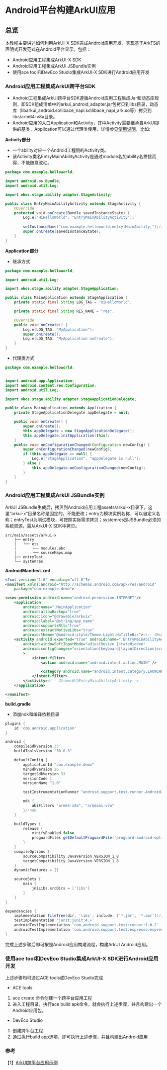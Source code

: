 # Android平台构建ArkUI应用

## 总览

本教程主要讲述如何利用ArkUI-X SDK完成Android应用开发，实现基于ArkTS的声明式开发范式在Android平台显示。包括：

* Android应用工程集成ArkUI-X SDK
* Android应用工程集成ArkUI JSBundle实例
* 使用ace tool和DevEco Studio集成ArkUI-X SDK进行Android应用开发


### Android应用工程集成ArkUI跨平台SDK

* Android工程集成ArkUI跨平台SDK遵循Android应用工程集成Jar和动态库规则，即SDK组成清单中的arkui_android_adapter.jar包拷贝到libs目录，动态库（libarkui_android.so\libace_napi.so\libace_napi_ark.so等）拷贝到libs/arm64-v8a目录。
* Android应用的入口Application和Activity，其中Activity需要继承自ArkUI提供的基类，Application可以通过代理类使用，详情参见[使用说明](https://gitee.com/arkui-x/arkui_for_android#使用说明)，比如:

**Activity部分** 
* 一个ability对应一个Android工程侧的Activity类。
* 该Activity类名EntryMainAbilityActivity是通过module名加ability名拼接而得，不能随意改动。
```java
package com.example.helloworld;

import android.os.Bundle;
import android.util.Log;

import ohos.stage.ability.adapter.StageActivity;

public class EntryMainAbilityActivity extends StageActivity {
    @Override
    protected void onCreate(Bundle savedInstanceState) {
        Log.e("HiHelloWorld", "EntryMainAbilityActivity");
        
        setInstanceName("com.example.helloworld:entry:MainAbility:");// ArkUI JSBundle在应用工程assets/js中存放的目录名（即模块实例名）。
        super.onCreate(savedInstanceState);
    }
}
```

**Application部分**
* 继承方式

```java
package com.example.helloworld;

import android.util.Log;

import ohos.stage.ability.adapter.StageApplication;

public class MainApplication extends StageApplication {
    private static final String LOG_TAG = "HiHelloWorld";

    private static final String RES_NAME = "res";

    @Override
    public void onCreate() {
        Log.e(LOG_TAG, "MyApplication");
        super.onCreate();
        Log.e(LOG_TAG, "MyApplication onCreate");
    }
}
```
* 代理类方式

```java
package com.example.helloworld;


import android.app.Application;
import android.content.res.Configuration;
import android.util.Log;

import ohos.stage.ability.adapter.StageApplicationDelegate;

public class MainApplication extends Application {
    private StageApplicationDelegate appDelegate = null;

    public void onCreate() {
        super.onCreate();
        this.appDelegate = new StageApplicationDelegate();
        this.appDelegate.initApplication(this);
    }
    public void onConfigurationChanged(Configuration newConfig) {
        super.onConfigurationChanged(newConfig);
        if (this.appDelegate == null) {
            Log.e("StageApplication", "appDelegate is null");
        } else {
            this.appDelegate.onConfigurationChanged(newConfig);
        }
    }
}
```
### Android应用工程集成ArkUI JSBundle实例

ArkUI JSBundle生成后，拷贝到Android应用工程assets/arkui-x目录下。这里“arkui-x”目录名称是固定的，不能更改；entry为模块实例名称，可以自定义名称；entryTest为测试模块，可按照实际需求拷贝；systemres是JSBundle必须的系统资源，需从ArkUI-X SDK中拷贝。

```
src/main/assets/arkui-x
    ├── entry
    |   └── ets
    |       ├── modules.abc
    |       └── sourceMaps.map
    ├── entryTest
    └── systemres
```
**AndroidManifest.xml**
```xml
<?xml version="1.0" encoding="utf-8"?>
<manifest xmlns:android="http://schemas.android.com/apk/res/android"
    package="com.example.demo">

<uses-permission android:name="android.permission.INTERNET"/>
    <application
        android:name=".MainApplication"
        android:allowBackup="true"
        android:icon="@drawable/arkuix"
        android:label="@string/app_name"
        android:supportsRtl="true"
        android:extractNativeLibs="true"
        android:theme="@android:style/Theme.Light.NoTitleBar"><!-- 将name设为MainApplication-->
	<activity android:exported="true" android:name=".EntryMainAbilityActivity"
		android:windowSoftInputMode="adjustResize |stateHidden"
		android:configChanges="orientation|keyboard|layoutDirection|screenSize|uiMode|smallestScreenSize|density"
		>
            <intent-filter>
                <action android:name="android.intent.action.MAIN" />

                <category android:name="android.intent.category.LAUNCHER" />
            </intent-filter>
        </activity><!-- 将name设为EntryMainAbilityActivity-->
    </application>

</manifest>

```
**build.gradle**
* 添加ndk和编译依赖目录
```gradle
plugins {
    id 'com.android.application'
}

android {
    compileSdkVersion 33
    buildToolsVersion "30.0.3"

    defaultConfig {
        applicationId "com.example.demo"
        minSdkVersion 26
        targetSdkVersion 33
        versionCode 1
        versionName "1.0"

        testInstrumentationRunner "android.support.test.runner.AndroidJUnitRunner"

        ndk {
            abiFilters "arm64-v8a", "armeabi-v7a"
        }//ndk
    }

    buildTypes {
        release {
            minifyEnabled false
            proguardFiles getDefaultProguardFile('proguard-android-optimize.txt'), 'proguard-rules.pro'
        }
    }
    compileOptions {
        sourceCompatibility JavaVersion.VERSION_1_8
        targetCompatibility JavaVersion.VERSION_1_8
    }
    dynamicFeatures = []

    sourceSets {
        main {
            jniLibs.srcDirs = ['libs']
        }
    }
}

dependencies {
    implementation fileTree(dir: 'libs', include: ['*.jar', '*.aar'])//编译依赖目录
    testImplementation 'junit:junit:4.+'
    androidTestImplementation 'com.android.support.test:runner:1.0.2'
    androidTestImplementation 'com.android.support.test.espresso:espresso-core:3.0.2'
}

```

完成上述步骤后即可按照Android应用构建流程，构建ArkUI Android应用。
### 使用ace tool和DevEco Studio集成ArkUI-X SDK进行Android应用开发
上述步骤均可通过ACE tools或DevEco Studio完成
* ACE tools
1. ace create 命令创建一个跨平台应用工程
2. 进入工程目录，执行ace build apk命令，就会执行上述步骤，并且构建出一个Android应用包。
* DevEco Studio
1. 创建跨平台工程
2. 通过执行build app选项，即可执行上述步骤，并且构建出Android应用
### 参考

【1】[ArkUI跨平台应用示例](https://gitee.com/arkui-x/samples)

